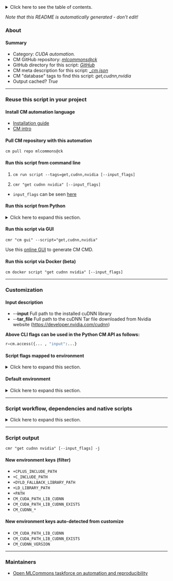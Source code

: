 <details>
<summary>Click here to see the table of contents.</summary>

* [About](#about)
* [Summary](#summary)
* [Reuse this script in your project](#reuse-this-script-in-your-project)
  * [ Install CM automation language](#install-cm-automation-language)
  * [ Check CM script flags](#check-cm-script-flags)
  * [ Run this script from command line](#run-this-script-from-command-line)
  * [ Run this script from Python](#run-this-script-from-python)
  * [ Run this script via GUI](#run-this-script-via-gui)
  * [ Run this script via Docker (beta)](#run-this-script-via-docker-(beta))
* [Customization](#customization)
  * [ Input description](#input-description)
  * [ Script flags mapped to environment](#script-flags-mapped-to-environment)
  * [ Default environment](#default-environment)
* [Script workflow, dependencies and native scripts](#script-workflow-dependencies-and-native-scripts)
* [Script output](#script-output)
* [New environment keys (filter)](#new-environment-keys-(filter))
* [New environment keys auto-detected from customize](#new-environment-keys-auto-detected-from-customize)
* [Maintainers](#maintainers)

</details>

*Note that this README is automatically generated - don't edit!*

### About

#### Summary

* Category: *CUDA automation.*
* CM GitHub repository: *[mlcommons@ck](https://github.com/mlcommons/ck/tree/master/cm-mlops)*
* GitHub directory for this script: *[GitHub](https://github.com/mlcommons/ck/tree/master/cm-mlops/script/get-cudnn)*
* CM meta description for this script: *[_cm.json](_cm.json)*
* CM "database" tags to find this script: *get,cudnn,nvidia*
* Output cached? *True*
___
### Reuse this script in your project

#### Install CM automation language

* [Installation guide](https://github.com/mlcommons/ck/blob/master/docs/installation.md)
* [CM intro](https://doi.org/10.5281/zenodo.8105339)

#### Pull CM repository with this automation

```cm pull repo mlcommons@ck```


#### Run this script from command line

1. `cm run script --tags=get,cudnn,nvidia [--input_flags]`

2. `cmr "get cudnn nvidia" [--input_flags]`

* `input_flags` can be seen [here](#script-flags-mapped-to-environment)

#### Run this script from Python

<details>
<summary>Click here to expand this section.</summary>

```python

import cmind

r = cmind.access({'action':'run'
                  'automation':'script',
                  'tags':'get,cudnn,nvidia'
                  'out':'con',
                  ...
                  (other input keys for this script)
                  ...
                 })

if r['return']>0:
    print (r['error'])

```

</details>


#### Run this script via GUI

```cmr "cm gui" --script="get,cudnn,nvidia"```

Use this [online GUI](https://cKnowledge.org/cm-gui/?tags=get,cudnn,nvidia) to generate CM CMD.

#### Run this script via Docker (beta)

`cm docker script "get cudnn nvidia" [--input_flags]`

___
### Customization


#### Input description

* --**input** Full path to the installed cuDNN library
* --**tar_file** Full path to the cuDNN Tar file downloaded from Nvidia website (https://developer.nvidia.com/cudnn)

**Above CLI flags can be used in the Python CM API as follows:**

```python
r=cm.access({... , "input":...}
```

#### Script flags mapped to environment
<details>
<summary>Click here to expand this section.</summary>

* `--input=value`  &rarr;  `CM_INPUT=value`
* `--tar_file=value`  &rarr;  `CM_CUDNN_TAR_FILE_PATH=value`

**Above CLI flags can be used in the Python CM API as follows:**

```python
r=cm.access({... , "input":...}
```

</details>

#### Default environment

<details>
<summary>Click here to expand this section.</summary>

These keys can be updated via `--env.KEY=VALUE` or `env` dictionary in `@input.json` or using script flags.

* CM_SUDO: `sudo`
* CM_INPUT: ``

</details>

___
### Script workflow, dependencies and native scripts

<details>
<summary>Click here to expand this section.</summary>

  1. ***Read "deps" on other CM scripts from [meta](https://github.com/mlcommons/ck/tree/master/cm-mlops/script/get-cudnn/_cm.json)***
     * detect,os
       - CM script: [detect-os](https://github.com/mlcommons/ck/tree/master/cm-mlops/script/detect-os)
     * get,cuda
       * `if (CM_CUDA_PATH_LIB  != on OR CM_CUDA_PATH_INCLUDE  != on)`
       * CM names: `--adr.['cuda']...`
       - CM script: [get-cuda](https://github.com/mlcommons/ck/tree/master/cm-mlops/script/get-cuda)
  1. ***Run "preprocess" function from [customize.py](https://github.com/mlcommons/ck/tree/master/cm-mlops/script/get-cudnn/customize.py)***
  1. Read "prehook_deps" on other CM scripts from [meta](https://github.com/mlcommons/ck/tree/master/cm-mlops/script/get-cudnn/_cm.json)
  1. ***Run native script if exists***
     * [run.sh](https://github.com/mlcommons/ck/tree/master/cm-mlops/script/get-cudnn/run.sh)
  1. Read "posthook_deps" on other CM scripts from [meta](https://github.com/mlcommons/ck/tree/master/cm-mlops/script/get-cudnn/_cm.json)
  1. ***Run "postrocess" function from [customize.py](https://github.com/mlcommons/ck/tree/master/cm-mlops/script/get-cudnn/customize.py)***
  1. Read "post_deps" on other CM scripts from [meta](https://github.com/mlcommons/ck/tree/master/cm-mlops/script/get-cudnn/_cm.json)
</details>

___
### Script output
`cmr "get cudnn nvidia" [--input_flags] -j`
#### New environment keys (filter)

* `+CPLUS_INCLUDE_PATH`
* `+C_INCLUDE_PATH`
* `+DYLD_FALLBACK_LIBRARY_PATH`
* `+LD_LIBRARY_PATH`
* `+PATH`
* `CM_CUDA_PATH_LIB_CUDNN`
* `CM_CUDA_PATH_LIB_CUDNN_EXISTS`
* `CM_CUDNN_*`
#### New environment keys auto-detected from customize

* `CM_CUDA_PATH_LIB_CUDNN`
* `CM_CUDA_PATH_LIB_CUDNN_EXISTS`
* `CM_CUDNN_VERSION`
___
### Maintainers

* [Open MLCommons taskforce on automation and reproducibility](https://github.com/mlcommons/ck/blob/master/docs/taskforce.md)